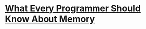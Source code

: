 # [What Every Programmer Should Know About Memory](https://www.gwern.net/docs/cs/2007-drepper.pdf)


